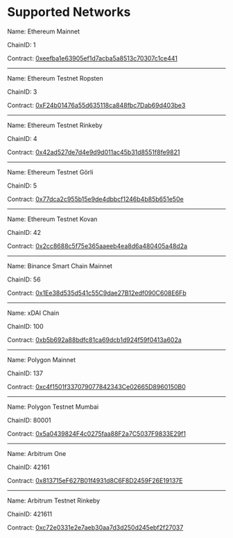 # Supported Networks

Name: Ethereum Mainnet

ChainID: 1

Contract: [0xeefba1e63905ef1d7acba5a8513c70307c1ce441](https://etherscan.io/address/0xeefba1e63905ef1d7acba5a8513c70307c1ce441)

---

Name: Ethereum Testnet Ropsten

ChainID: 3

Contract: [0xF24b01476a55d635118ca848fbc7Dab69d403be3](https://ropsten.etherscan.io/address/0xF24b01476a55d635118ca848fbc7Dab69d403be3)

---

Name: Ethereum Testnet Rinkeby

ChainID: 4

Contract: [0x42ad527de7d4e9d9d011ac45b31d8551f8fe9821](https://rinkeby.etherscan.io/address/0x42ad527de7d4e9d9d011ac45b31d8551f8fe9821)

---

Name: Ethereum Testnet Görli

ChainID: 5

Contract: [0x77dca2c955b15e9de4dbbcf1246b4b85b651e50e](https://goerli.etherscan.io/address/0x77dca2c955b15e9de4dbbcf1246b4b85b651e50e)

---

Name: Ethereum Testnet Kovan

ChainID: 42

Contract: [0x2cc8688c5f75e365aaeeb4ea8d6a480405a48d2a](https://kovan.etherscan.io/address/0x2cc8688c5f75e365aaeeb4ea8d6a480405a48d2a)

---

Name: Binance Smart Chain Mainnet

ChainID: 56

Contract: [0x1Ee38d535d541c55C9dae27B12edf090C608E6Fb](https://bscscan.com/address/0x1Ee38d535d541c55C9dae27B12edf090C608E6Fb)

---

Name: xDAI Chain

ChainID: 100

Contract: [0xb5b692a88bdfc81ca69dcb1d924f59f0413a602a](https://blockscout.com/xdai/mainnet/address/0xb5b692a88BDFc81ca69dcB1d924f59f0413A602a/transactions)

---

Name: Polygon Mainnet

ChainID: 137

Contract: [0xc4f1501f337079077842343Ce02665D8960150B0](https://polygonscan.com/address/0xc4f1501f337079077842343Ce02665D8960150B0)

---

Name: Polygon Testnet Mumbai

ChainID: 80001

Contract: [0x5a0439824F4c0275faa88F2a7C5037F9833E29f1](https://mumbai.polygonscan.com/address/0x5a0439824F4c0275faa88F2a7C5037F9833E29f1)

---

Name: Arbitrum One

ChainID: 42161

Contract: [0x813715eF627B01f4931d8C6F8D2459F26E19137E](https://arbiscan.io/address/0x813715eF627B01f4931d8C6F8D2459F26E19137E)

---

Name: Arbitrum Testnet Rinkeby

ChainID: 421611

Contract: [0xc72e0331e2e7aeb30aa7d3d250d245ebf2f27037](https://testnet.arbiscan.io/address/0xc72e0331e2e7aeb30aa7d3d250d245ebf2f27037)

